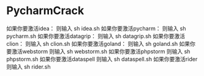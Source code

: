 # PycharmCrack
如果你要激活idea：        则输入   sh idea.sh
如果你要激活pycharm： 则输入   sh pycharm.sh
如果你要激活datagrip： 则输入   sh datagrip.sh
如果你要激活clion：       则输入   sh clion.sh
如果你要激活goland：   则输入   sh goland.sh
如果你要激活webstorm  则输入   sh webstorm.sh
如果你要激活phpstorm  则输入   sh phpstorm.sh
如果你要激活dataspell   则输入   sh dataspell.sh
如果你要激活rider          则输入   sh rider.sh
